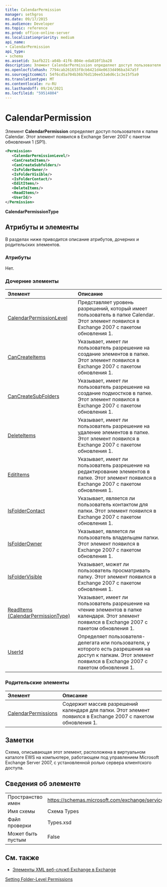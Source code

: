 ```yaml
---
title: CalendarPermission
manager: sethgros
ms.date: 09/17/2015
ms.audience: Developer
ms.topic: reference
ms.prod: office-online-server
ms.localizationpriority: medium
api_name:
- CalendarPermission
api_type:
- schema
ms.assetid: 3aafb221-a04b-41f6-804e-eda810f1ba28
description: Элемент CalendarPermission определяет доступ пользователя к папке Calendar. Этот элемент появился в Exchange Server 2007 с пакетом обновления 1 (SP1).
ms.openlocfilehash: 7794cab261653f8cb6421d4e0633d496ba347a5f
ms.sourcegitcommit: 54f6cd5a704b36b76d110ee53a6d6c1c3e15f5a9
ms.translationtype: MT
ms.contentlocale: ru-RU
ms.lasthandoff: 09/24/2021
ms.locfileid: "59514804"
---
```

# <a name="calendarpermission"></a>CalendarPermission

Элемент **CalendarPermission** определяет доступ пользователя к папке Calendar. Этот элемент появился в Exchange Server 2007 с пакетом обновления 1 (SP1). 
  
```xml
<Permission>
   <CalendarPermissionLevel/>
   <CanCreateItems/>
   <CanCreateSubfolders/>
   <IsFolderOwner/>
   <IsFolderVisible/>
   <IsFolderContact/>
   <EditItems/>
   <DeleteItems/>
   <ReadItems/>
   <UserId/>
</Permission>
```

 **CalendarPermissionType**
## <a name="attributes-and-elements"></a>Атрибуты и элементы

В разделах ниже приводится описание атрибутов, дочерних и родительских элементов.
  
### <a name="attributes"></a>Атрибуты

Нет.
  
### <a name="child-elements"></a>Дочерние элементы

|**Элемент**|**Описание**|
|:-----|:-----|
|[CalendarPermissionLevel](calendarpermissionlevel.md) <br/> |Представляет уровень разрешений, который имеет пользователь в папке Calendar. Этот элемент появился в Exchange 2007 с пакетом обновления 1.  <br/> |
|[CanCreateItems](cancreateitems.md) <br/> |Указывает, имеет ли пользователь разрешение на создание элементов в папке. Этот элемент появился в Exchange 2007 с пакетом обновления 1.  <br/> |
|[CanCreateSubFolders](cancreatesubfolders.md) <br/> |Указывает, имеет ли пользователь разрешение на создание подмостков в папке. Этот элемент появился в Exchange 2007 с пакетом обновления 1.  <br/> |
|[DeleteItems](deleteitems.md) <br/> |Указывает, имеет ли пользователь разрешение на удаление элементов в папке. Этот элемент появился в Exchange 2007 с пакетом обновления 1.  <br/> |
|[EditItems](edititems.md) <br/> |Указывает, имеет ли пользователь разрешение на редактирование элементов в папке. Этот элемент появился в Exchange 2007 с пакетом обновления 1.  <br/> |
|[IsFolderContact](isfoldercontact.md) <br/> |Указывает, является ли пользователь контактом для папки. Этот элемент появился в Exchange 2007 с пакетом обновления 1.  <br/> |
|[IsFolderOwner](isfolderowner.md) <br/> |Указывает, является ли пользователь владельцем папки. Этот элемент появился в Exchange 2007 с пакетом обновления 1.  <br/> |
|[IsFolderVisible](isfoldervisible.md) <br/> |Указывает, может ли пользователь просматривать папку. Этот элемент появился в Exchange 2007 с пакетом обновления 1.  <br/> |
|[ReadItems (CalendarPermissionType)](readitems-calendarpermissiontype.md) <br/> |Указывает, имеет ли пользователь разрешение на чтение элементов в папке календаря. Этот элемент появился в Exchange 2007 с пакетом обновления 1.  <br/> |
|[UserId](userid.md) <br/> |Определяет пользователя-делегата или пользователя, у которого есть разрешения на доступ к папкам. Этот элемент появился в Exchange 2007 с пакетом обновления 1.  <br/> |
   
### <a name="parent-elements"></a>Родительские элементы

|**Элемент**|**Описание**|
|:-----|:-----|
|[CalendarPermissions](calendarpermissions.md) <br/> |Содержит массив разрешений календаря для папки. Этот элемент появился в Exchange 2007 с пакетом обновления 1.  <br/> |
   
## <a name="remarks"></a>Заметки

Схема, описывающая этот элемент, расположена в виртуальном каталоге EWS на компьютере, работающем под управлением Microsoft Exchange Server 2007, с установленной ролью сервера клиентского доступа.
  
## <a name="element-information"></a>Сведения об элементе

|||
|:-----|:-----|
|Пространство имен  <br/> |https://schemas.microsoft.com/exchange/services/2006/types  <br/> |
|Имя схемы  <br/> |Схема Types  <br/> |
|Файл проверки  <br/> |Types.xsd  <br/> |
|Может быть пустым  <br/> |False  <br/> |
   
## <a name="see-also"></a>См. также



- [Элементы XML веб-служб Exchange в Exchange](ews-xml-elements-in-exchange.md)


[Setting Folder-Level Permissions](https://msdn.microsoft.com/library/c7530e86-5112-401c-b10a-9c054ae59f07%28Office.15%29.aspx)

